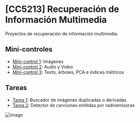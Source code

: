 # [CC5213] Recuperación de Información Multimedia
Proyectos de recuperación de información multimedia.

## Mini-controles

- [Mini-control 1](MiniControles/MiniControl1/): Imágenes
- [Mini-control 2](MiniControles/MiniControl2/): Audio y Video
- [Mini-control 3](MiniControles/MiniControl3/): Texto, árboles, PCA e índices métricos

## Tareas

- [Tarea 1](Tareas/Tarea_1): Buscador de imágenes duplicadas o derivadas
- [Tarea 2](Tareas/Tarea_2): Detector de canciones emitidas por radioemisoras

![image](https://github.com/CaldeCrack/CC5213-Recuperacion-de-Informacion-Multimedia/assets/65932888/2b4fc29b-fea1-4e20-b3f0-fb1d8cf0ed7e)
